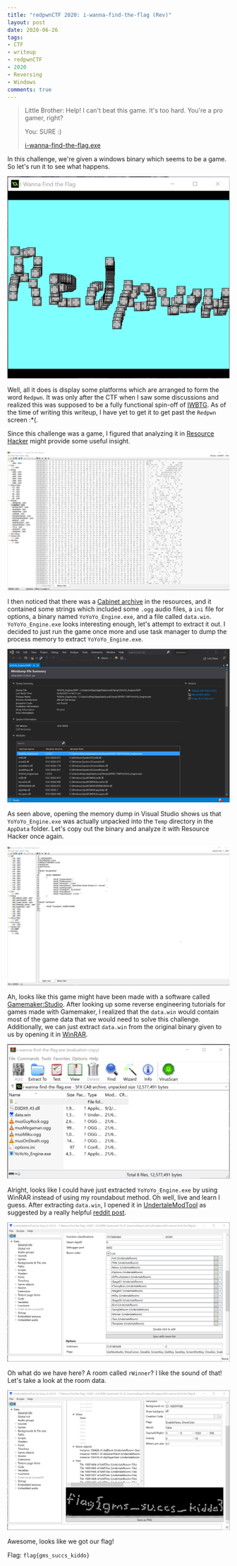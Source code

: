 ```yaml
---
title: "redpwnCTF 2020: i-wanna-find-the-flag (Rev)"
layout: post
date: 2020-06-26
tags:
- CTF
- writeup
- redpwnCTF
- 2020
- Reversing
- Windows
comments: true
---
```


> Little Brother: Help! I can't beat this game. It's too hard. You're a pro gamer, right?
>
> You: SURE :)
>
> [i-wanna-find-the-flag.exe](/files/i-wanna-find-the-flag.exe)

In this challenge, we're given a windows binary which seems to be a game. So let's run it to see what happens.

![](/images/i-wanna-find-the-flag/01.png)

Well, all it does is display some platforms which are arranged to form the word `Redpwn`. It was only after the CTF when I saw some discussions and realized this was supposed to be a fully functional spin-off of [IWBTG](https://en.wikipedia.org/wiki/I_Wanna_Be_the_Guy). As of the time of writing this writeup, I have yet to get it to get past the `Redpwn` screen :*(.

Since this challenge was a game, I figured that analyzing it in [Resource Hacker](http://www.angusj.com/resourcehacker/) might provide some useful insight.

![](/images/i-wanna-find-the-flag/02.png)

I then noticed that there was a [Cabinet archive](https://en.wikipedia.org/wiki/Cabinet_(file_format)) in the resources, and it contained some strings which included some `.ogg` audio files, a `ini` file for options, a binary named `YoYoYo_Engine.exe`, and a file called `data.win`. `YoYoYo_Engine.exe` looks interesting enough, let's attempt to extract it out. I decided to just run the game once more and use task manager to dump the process memory to extract `YoYoYo_Engine.exe`.

![](/images/i-wanna-find-the-flag/03.png)

As seen above, opening the memory dump in Visual Studio shows us that `YoYoYo_Engine.exe` was actually unpacked into the `Temp` directory in the `AppData` folder. Let's copy out the binary and analyze it with Resource Hacker once again.

![](/images/i-wanna-find-the-flag/04.png)

Ah, looks like this game might have been made with a software called [Gamemaker:Studio](https://www.yoyogames.com/gamemaker). After looking up some reverse engineering tutorials for games made with Gamemaker, I realized that the `data.win` would contain most of the game data that we would need to solve this challenge. Additionally, we can just extract `data.win` from the original binary given to us by opening it in [WinRAR](https://www.win-rar.com/start.html?&L=0).

![](/images/i-wanna-find-the-flag/05.png)

Alright, looks like I could have just extracted `YoYoYo_Engine.exe` by using WinRAR instead of using my roundabout method. Oh well, live and learn I guess. After extracting `data.win`, I opened it in [UndertaleModTool](https://github.com/krzys-h/UndertaleModTool/releases) as suggested by a really helpful [reddit post](https://www.reddit.com/r/Underminers/comments/9vpxau/extracting_and_modifying_the_datawin_file_for/).

![](/images/i-wanna-find-the-flag/06.png)

Oh what do we have here? A room called `rWinner`? I like the sound of that! Let's take a look at the room data.

![](/images/i-wanna-find-the-flag/07.png)

Awesome, looks like we got our flag!

Flag: `flag{gms_succs_kiddo}`

